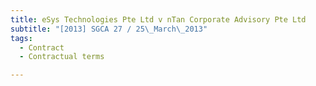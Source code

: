 ```yaml
---
title: eSys Technologies Pte Ltd v nTan Corporate Advisory Pte Ltd 
subtitle: "[2013] SGCA 27 / 25\_March\_2013"
tags:
  - Contract
  - Contractual terms

---
```



